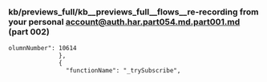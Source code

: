 ### kb/previews_full/kb__previews_full__flows__re-recording from your personal account@auth.har.part054.md.part001.md (part 002)

```md
olumnNumber": 10614
              },
              {
                "functionName": "_trySubscribe",
    
```

```
